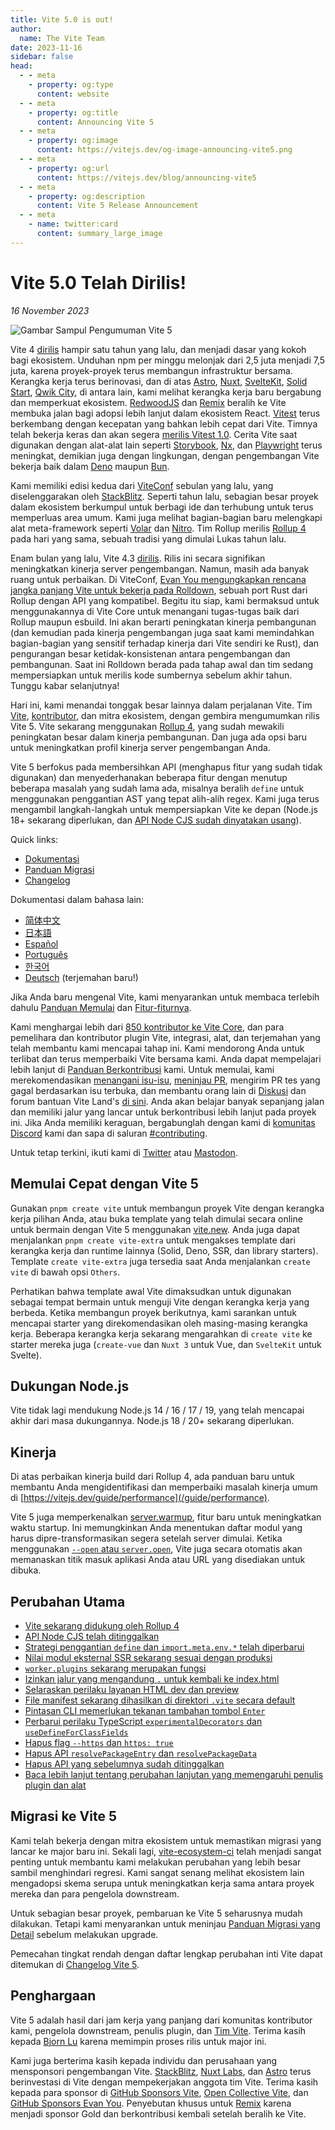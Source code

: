 ```yaml
---
title: Vite 5.0 is out!
author:
  name: The Vite Team
date: 2023-11-16
sidebar: false
head:
  - - meta
    - property: og:type
      content: website
  - - meta
    - property: og:title
      content: Announcing Vite 5
  - - meta
    - property: og:image
      content: https://vitejs.dev/og-image-announcing-vite5.png
  - - meta
    - property: og:url
      content: https://vitejs.dev/blog/announcing-vite5
  - - meta
    - property: og:description
      content: Vite 5 Release Announcement
  - - meta
    - name: twitter:card
      content: summary_large_image
---
```


# Vite 5.0 Telah Dirilis!

_16 November 2023_

![Gambar Sampul Pengumuman Vite 5](/og-image-announcing-vite5.png)

Vite 4 [dirilis](./announcing-vite4.md) hampir satu tahun yang lalu, dan menjadi dasar yang kokoh bagi ekosistem. Unduhan npm per minggu melonjak dari 2,5 juta menjadi 7,5 juta, karena proyek-proyek terus membangun infrastruktur bersama. Kerangka kerja terus berinovasi, dan di atas [Astro](https://astro.build/), [Nuxt](https://nuxt.com/), [SvelteKit](https://kit.svelte.dev/), [Solid Start](https://www.solidjs.com/blog/introducing-solidstart), [Qwik City](https://qwik.builder.io/qwikcity/overview/), di antara lain, kami melihat kerangka kerja baru bergabung dan memperkuat ekosistem. [RedwoodJS](https://redwoodjs.com/) dan [Remix](https://remix.run/) beralih ke Vite membuka jalan bagi adopsi lebih lanjut dalam ekosistem React. [Vitest](https://vitest.dev) terus berkembang dengan kecepatan yang bahkan lebih cepat dari Vite. Timnya telah bekerja keras dan akan segera [merilis Vitest 1.0](https://github.com/vitest-dev/vitest/issues/3596). Cerita Vite saat digunakan dengan alat-alat lain seperti [Storybook](https://storybook.js.org), [Nx](https://nx.dev), dan [Playwright](https://playwright.dev) terus meningkat, demikian juga dengan lingkungan, dengan pengembangan Vite bekerja baik dalam [Deno](https://deno.com) maupun [Bun](https://bun.sh).

Kami memiliki edisi kedua dari [ViteConf](https://viteconf.org/23/replay) sebulan yang lalu, yang diselenggarakan oleh [StackBlitz](https://stackblitz.com). Seperti tahun lalu, sebagian besar proyek dalam ekosistem berkumpul untuk berbagi ide dan terhubung untuk terus memperluas area umum. Kami juga melihat bagian-bagian baru melengkapi alat meta-framework seperti [Volar](https://volarjs.dev/) dan [Nitro](https://nitro.unjs.io/). Tim Rollup merilis [Rollup 4](https://rollupjs.org) pada hari yang sama, sebuah tradisi yang dimulai Lukas tahun lalu.

Enam bulan yang lalu, Vite 4.3 [dirilis](./announcing-vite4.md). Rilis ini secara signifikan meningkatkan kinerja server pengembangan. Namun, masih ada banyak ruang untuk perbaikan. Di ViteConf, [Evan You mengungkapkan rencana jangka panjang Vite untuk bekerja pada Rolldown](https://www.youtube.com/watch?v=hrdwQHoAp0M), sebuah port Rust dari Rollup dengan API yang kompatibel. Begitu itu siap, kami bermaksud untuk menggunakannya di Vite Core untuk menangani tugas-tugas baik dari Rollup maupun esbuild. Ini akan berarti peningkatan kinerja pembangunan (dan kemudian pada kinerja pengembangan juga saat kami memindahkan bagian-bagian yang sensitif terhadap kinerja dari Vite sendiri ke Rust), dan pengurangan besar ketidak-konsistenan antara pengembangan dan pembangunan. Saat ini Rolldown berada pada tahap awal dan tim sedang mempersiapkan untuk merilis kode sumbernya sebelum akhir tahun. Tunggu kabar selanjutnya!

Hari ini, kami menandai tonggak besar lainnya dalam perjalanan Vite. Tim [Vite](/team), [kontributor](https://github.com/vitejs/vite/graphs/contributors), dan mitra ekosistem, dengan gembira mengumumkan rilis Vite 5. Vite sekarang menggunakan [Rollup 4](https://github.com/vitejs/vite/pull/14508), yang sudah mewakili peningkatan besar dalam kinerja pembangunan. Dan juga ada opsi baru untuk meningkatkan profil kinerja server pengembangan Anda.

Vite 5 berfokus pada membersihkan API (menghapus fitur yang sudah tidak digunakan) dan menyederhanakan beberapa fitur dengan menutup beberapa masalah yang sudah lama ada, misalnya beralih `define` untuk menggunakan penggantian AST yang tepat alih-alih regex. Kami juga terus mengambil langkah-langkah untuk mempersiapkan Vite ke depan (Node.js 18+ sekarang diperlukan, dan [API Node CJS sudah dinyatakan usang](/guide/migration#deprecate-cjs-node-api)).

Quick links:

- [Dokumentasi](/)
- [Panduan Migrasi](/guide/migration)
- [Changelog](https://github.com/vitejs/vite/blob/main/packages/vite/CHANGELOG.md#500-2023-11-16)

Dokumentasi dalam bahasa lain:

- [简体中文](https://cn.vitejs.dev/)
- [日本語](https://ja.vitejs.dev/)
- [Español](https://es.vitejs.dev/)
- [Português](https://pt.vitejs.dev/)
- [한국어](https://ko.vitejs.dev/)
- [Deutsch](https://de.vitejs.dev/) (terjemahan baru!)

Jika Anda baru mengenal Vite, kami menyarankan untuk membaca terlebih dahulu [Panduan Memulai](/guide/) dan [Fitur-fiturnya](/guide/features).

Kami menghargai lebih dari [850 kontributor ke Vite Core](https://github.com/vitejs/vite/graphs/contributors), dan para pemelihara dan kontributor plugin Vite, integrasi, alat, dan terjemahan yang telah membantu kami mencapai tahap ini. Kami mendorong Anda untuk terlibat dan terus memperbaiki Vite bersama kami. Anda dapat mempelajari lebih lanjut di [Panduan Berkontribusi](https://github.com/vitejs/vite/blob/main/CONTRIBUTING.md) kami. Untuk memulai, kami merekomendasikan [menangani isu-isu](https://github.com/vitejs/vite/issues), [meninjau PR](https://github.com/vitejs/vite/pulls), mengirim PR tes yang gagal berdasarkan isu terbuka, dan membantu orang lain di [Diskusi](https://github.com/vitejs/vite/discussions) dan forum bantuan Vite Land's [di sini](https://discord.com/channels/804011606160703521/1019670660856942652). Anda akan belajar banyak sepanjang jalan dan memiliki jalur yang lancar untuk berkontribusi lebih lanjut pada proyek ini. Jika Anda memiliki keraguan, bergabunglah dengan kami di [komunitas Discord](http://chat.vitejs.dev/) kami dan sapa di saluran [#contributing](https://discord.com/channels/804011606160703521/804439875226173480).

Untuk tetap terkini, ikuti kami di [Twitter](https://twitter.com/vite_js) atau [Mastodon](https://webtoo.ls/@vite).

## Memulai Cepat dengan Vite 5

Gunakan `pnpm create vite` untuk membangun proyek Vite dengan kerangka kerja pilihan Anda, atau buka template yang telah dimulai secara online untuk bermain dengan Vite 5 menggunakan [vite.new](https://vite.new). Anda juga dapat menjalankan `pnpm create vite-extra` untuk mengakses template dari kerangka kerja dan runtime lainnya (Solid, Deno, SSR, dan library starters). Template `create vite-extra` juga tersedia saat Anda menjalankan `create vite` di bawah opsi `Others`.

Perhatikan bahwa template awal Vite dimaksudkan untuk digunakan sebagai tempat bermain untuk menguji Vite dengan kerangka kerja yang berbeda. Ketika membangun proyek berikutnya, kami sarankan untuk mencapai starter yang direkomendasikan oleh masing-masing kerangka kerja. Beberapa kerangka kerja sekarang mengarahkan di `create vite` ke starter mereka juga (`create-vue` dan `Nuxt 3` untuk Vue, dan `SvelteKit` untuk Svelte).

## Dukungan Node.js

Vite tidak lagi mendukung Node.js 14 / 16 / 17 / 19, yang telah mencapai akhir dari masa dukungannya. Node.js 18 / 20+ sekarang diperlukan.

## Kinerja

Di atas perbaikan kinerja build dari Rollup 4, ada panduan baru untuk membantu Anda mengidentifikasi dan memperbaiki masalah kinerja umum di [https://vitejs.dev/guide/performance](/guide/performance).

Vite 5 juga memperkenalkan [server.warmup](/guide/performance.html#warm-up-frequently-used-files), fitur baru untuk meningkatkan waktu startup. Ini memungkinkan Anda menentukan daftar modul yang harus dipre-transformasikan segera setelah server dimulai. Ketika menggunakan [`--open` atau `server.open`](/config/server-options.html#server-open), Vite juga secara otomatis akan memanaskan titik masuk aplikasi Anda atau URL yang disediakan untuk dibuka.

## Perubahan Utama

- [Vite sekarang didukung oleh Rollup 4](/guide/migration#rollup-4)
- [API Node CJS telah ditinggalkan](/guide/migration#deprecate-cjs-node-api)
- [Strategi penggantian `define` dan `import.meta.env.*` telah diperbarui](/guide/migration#rework-define-and-import-meta-env-replacement-strategy)
- [Nilai modul eksternal SSR sekarang sesuai dengan produksi](/guide/migration#ssr-externalized-modules-value-now-matches-production)
- [`worker.plugins` sekarang merupakan fungsi](/guide/migration#worker-plugins-is-now-a-function)
- [Izinkan jalur yang mengandung `.` untuk kembali ke index.html](/guide/migration#allow-path-containing-to-fallback-to-index-html)
- [Selaraskan perilaku layanan HTML dev dan preview](/guide/migration#align-dev-and-preview-html-serving-behaviour)
- [File manifest sekarang dihasilkan di direktori `.vite` secara default](/guide/migration#manifest-files-are-now-generated-in-vite-directory-by-default)
- [Pintasan CLI memerlukan tekanan tambahan tombol `Enter`](/guide/migration#cli-shortcuts-require-an-additional-enter-press)
- [Perbarui perilaku TypeScript `experimentalDecorators` dan `useDefineForClassFields`](/guide/migration#update-experimentaldecorators-and-usedefineforclassfields-typescript-behaviour)
- [Hapus flag `--https` dan `https: true`](/guide/migration#remove-https-flag-and-https-true)
- [Hapus API `resolvePackageEntry` dan `resolvePackageData`](/guide/migration#remove-resolvepackageentry-and-resolvepackagedata-apis)
- [Hapus API yang sebelumnya sudah ditinggalkan](/guide/migration#removed-deprecated-apis)
- [Baca lebih lanjut tentang perubahan lanjutan yang memengaruhi penulis plugin dan alat](/guide/migration#advanced)

## Migrasi ke Vite 5

Kami telah bekerja dengan mitra ekosistem untuk memastikan migrasi yang lancar ke major baru ini. Sekali lagi, [vite-ecosystem-ci](https://www.youtube.com/watch?v=7L4I4lDzO48) telah menjadi sangat penting untuk membantu kami melakukan perubahan yang lebih besar sambil menghindari regresi. Kami sangat senang melihat ekosistem lain mengadopsi skema serupa untuk meningkatkan kerja sama antara proyek mereka dan para pengelola downstream.

Untuk sebagian besar proyek, pembaruan ke Vite 5 seharusnya mudah dilakukan. Tetapi kami menyarankan untuk meninjau [Panduan Migrasi yang Detail](/guide/migration) sebelum melakukan upgrade.

Pemecahan tingkat rendah dengan daftar lengkap perubahan inti Vite dapat ditemukan di [Changelog Vite 5](https://github.com/vitejs/vite/blob/main/packages/vite/CHANGELOG.md#500-2023-11-16).

## Penghargaan

Vite 5 adalah hasil dari jam kerja yang panjang dari komunitas kontributor kami, pengelola downstream, penulis plugin, dan [Tim Vite](/team). Terima kasih kepada [Bjorn Lu](https://twitter.com/bluwyoo) karena memimpin proses rilis untuk major ini.

Kami juga berterima kasih kepada individu dan perusahaan yang mensponsori pengembangan Vite. [StackBlitz](https://stackblitz.com/), [Nuxt Labs](https://nuxtlabs.com/), dan [Astro](https://astro.build) terus berinvestasi di Vite dengan mempekerjakan anggota tim Vite. Terima kasih kepada para sponsor di [GitHub Sponsors Vite](https://github.com/sponsors/vitejs), [Open Collective Vite](https://opencollective.com/vite), dan [GitHub Sponsors Evan You](https://github.com/sponsors/yyx990803). Penyebutan khusus untuk [Remix](https://remix.run/) karena menjadi sponsor Gold dan berkontribusi kembali setelah beralih ke Vite.